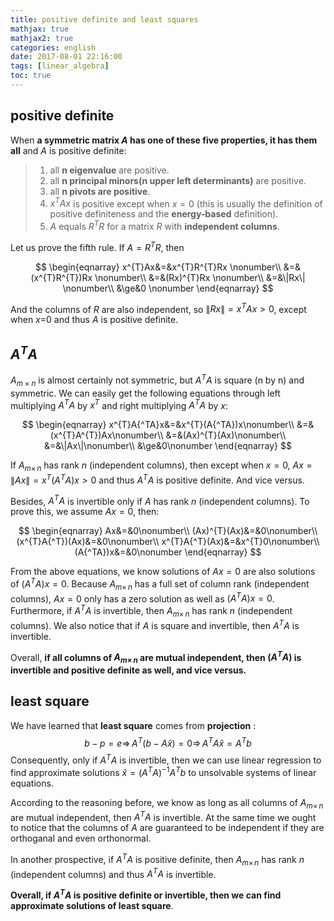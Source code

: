 ```yaml
---
title: positive definite and least squares
mathjax: true
mathjax2: true
categories: english
date: 2017-08-01 22:16:00
tags: [linear_algebra]
toc: true
---
```



## positive definite

When **a symmetric matrix $A$ has one of these five properties, it has them all** and $A$ is positive definite:

>1. all **n eigenvalue** are positive.
>2. all **n principal minors(n upper left determinants)** are positive.
>3. all **n pivots are positive**.
>4. $x^{T}Ax$ is positive except when $x = 0$ (this is usually the definition of positive definiteness and the **energy-based** definition).
>5. $A$ equals $R^{T}R$ for a matrix $R$ with **independent columns**.

Let us prove the fifth rule. If $A = R^{T}R$, then

$$
\begin{eqnarray} 
x^{T}Ax&=&x^{T}R^{T}Rx \nonumber\\
&=&(x^{T}R^{T})Rx \nonumber\\
&=&(Rx)^{T}Rx \nonumber\\
&=&\|Rx\| \nonumber\\
&\ge&0 \nonumber
\end{eqnarray}
$$

And the columns of $R$ are also independent, so $\|Rx\|=x^{T}Ax>0$, except when $x$=0 and thus $A$ is positive definite.

## $A^{T}A$

$A_{m\times n}$ is almost certainly not symmetric, but $A^{T}A$ is square (n by n) and symmetric. We can easily get the following equations through left multiplying $A^{T}A$ by $x^{T}$ and right multiplying $A^{T}A$ by $x$:

$$
\begin{eqnarray}
x^{T}A{^TA}x&=&x^{T}(A{^TA})x\nonumber\\
&=&(x^{T}A^{T})Ax\nonumber\\
&=&(Ax)^{T}(Ax)\nonumber\\
&=&\|Ax\|\nonumber\\
&\ge&0\nonumber
\end{eqnarray}
$$

If $A_{m\times\,n}$ has rank $n$ (independent columns), then except when $x = 0$, $Ax=\|Ax\|=x^{T}(A{^TA})x>0$ and thus $A^{T}A$ is positive definite. And vice versus.

Besides, $A^{T}A$ is invertible only if $A$ has rank $n$ (independent columns). To prove this, we assume $Ax=0$, then:

$$
\begin{eqnarray} 
Ax&=&0\nonumber\\
(Ax)^{T}(Ax)&=&0\nonumber\\
(x^{T}A{^T})(Ax)&=&0\nonumber\\
x^{T}A{^T}(Ax)&=&x^{T}0\nonumber\\
(A{^TA})x&=&0\nonumber
\end{eqnarray}
$$

From the above equations, we know solutions of $Ax=0$ are also solutions of  $(A{^TA})x=0$. Because $A_{m\times\,n}$ has a full set of column rank (independent columns),  $Ax=0$ only has a zero solution as well as $(A{^T}A)x=0$. Furthermore, if $A{^T}A$ is invertible, then $A_{m\times\,n}$ has rank $n$ (independent columns). We also notice that if $A$ is square and invertible, then  $A{^T}A$ is invertible. 

Overall, **if all columns of $A_{m\times\,n}$ are mutual independent, then $(A{^T}A)$ is invertible and positive definite as well, and vice versus.**

## least square
We have learned that **least square** comes from **projection** :
$$b-p=e\Rightarrow\,A^{T}(b-A\hat{x})=0\Rightarrow\,A^{T}A\hat{x}=A^{T}b$$
Consequently, only if $A^{T}A$ is invertible, then we can use linear regression to find approximate solutions $\hat{x}=(A^{T}A)^{-1}A^{T}b$ to unsolvable systems of linear equations. 

According to the reasoning before, we know as long as all columns of $A_{m\times\,n}$ are mutual independent, then $A{^T}A$ is invertible. At the same time we ought to notice that the columns of $A$ are guaranteed to be independent if they are orthoganal and even orthonormal. 

In another prospective, if $A^{T}A$ is positive definite, then $A_{m\times\,n}$ has rank $n$ (independent columns) and thus $A^{T}A$ is invertible.

**Overall, if $A^{T}A$ is positive definite or invertible, then we can find approximate solutions of least square**.
